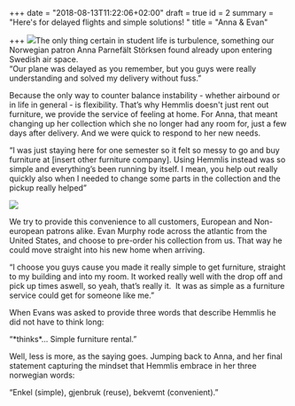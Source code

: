 +++
date = "2018-08-13T11:22:06+02:00"
draft = true
id = 2
summary = "Here's for delayed flights and simple solutions! "
title = "Anna & Evan"

+++
![](https://res.cloudinary.com/hemmlis/v1534153925/Anna_1.jpg)The only thing certain in student life is turbulence, something our Norwegian patron Anna Parnefält Störksen found already upon entering Swedish air space.   
“Our plane was delayed as you remember, but you guys were really understanding and solved my delivery without fuss.”

Because the only way to counter balance instability - whether airbound or in life in general - is flexibility. That’s why Hemmlis doesn't just rent out furniture, we provide the service of feeling at home. For Anna, that meant changing up her collection which she no longer had any room for, just a few days after delivery. And we were quick to respond to her new needs.

“I was just staying here for one semester so it felt so messy to go and buy furniture at \[insert other furniture company\]. Using Hemmlis instead was so simple and everything’s been running by itself. I mean, you help out really quickly also when I needed to change some parts in the collection and the pickup really helped”

![](https://res.cloudinary.com/hemmlis/v1534153871/Evan_1.jpg)

We try to provide this convenience to all customers, European and Non-european patrons alike. Evan Murphy rode across the atlantic from the United States, and choose to pre-order his collection from us. That way he could move straight into his new home when arriving.

“I choose you guys cause you made it really simple to get furniture, straight to my building and into my room. It worked really well with the drop off and pick up times aswell, so yeah, that’s really it.  It was as simple as a furniture service could get for someone like me.”

When Evans was asked to provide three words that describe Hemmlis he did not have to think long:

“\*thinks\*... Simple furniture rental.”

Well, less is more, as the saying goes. Jumping back to Anna, and her final statement capturing the mindset that Hemmlis embrace in her three norwegian words:

“Enkel (simple), gjenbruk (reuse), bekvemt (convenient).”